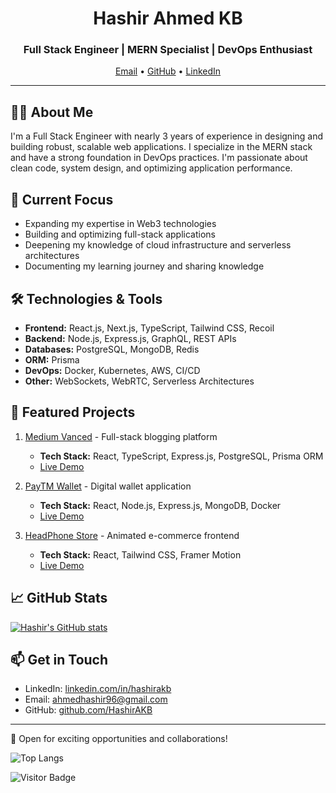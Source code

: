<div align="center">
  <h1>Hashir Ahmed KB</h1>
  <h3>Full Stack Engineer | MERN Specialist | DevOps Enthusiast</h3>
  <p>
    <a href="mailto:ahmedhashir96@gmail.com">Email</a> •
    <a href="https://github.com/HashirAKB">GitHub</a> •
    <a href="https://linkedin.com/in/hashirakb">LinkedIn</a>
  </p>
</div>

---

## 👨‍💻 About Me

I'm a Full Stack Engineer with nearly 3 years of experience in designing and building robust, scalable web applications. I specialize in the MERN stack and have a strong foundation in DevOps practices. I'm passionate about clean code, system design, and optimizing application performance.

## 🚀 Current Focus

- Expanding my expertise in Web3 technologies
- Building and optimizing full-stack applications
- Deepening my knowledge of cloud infrastructure and serverless architectures
- Documenting my learning journey and sharing knowledge

## 🛠️ Technologies & Tools

- **Frontend:** React.js, Next.js, TypeScript, Tailwind CSS, Recoil
- **Backend:** Node.js, Express.js, GraphQL, REST APIs
- **Databases:** PostgreSQL, MongoDB, Redis
- **ORM:** Prisma
- **DevOps:** Docker, Kubernetes, AWS, CI/CD
- **Other:** WebSockets, WebRTC, Serverless Architectures

## 🌟 Featured Projects

1. [Medium Vanced](https://github.com/HashirAKB/Medium) - Full-stack blogging platform
   - **Tech Stack:** React, TypeScript, Express.js, PostgreSQL, Prisma ORM
   - [Live Demo](https://medium-vanced.vercel.app)

2. [PayTM Wallet](https://github.com/HashirAKB/Paytm-Wallet) - Digital wallet application
   - **Tech Stack:** React, Node.js, Express.js, MongoDB, Docker
   - [Live Demo](https://paytm-l3vn.onrender.com)

3. [HeadPhone Store](https://github.com/HashirAKB/headphone-store) - Animated e-commerce frontend
   - **Tech Stack:** React, Tailwind CSS, Framer Motion
   - [Live Demo](https://github.com/HashirAKB/headphone-store)

## 📈 GitHub Stats

[![Hashir's GitHub stats](https://github-readme-stats.vercel.app/api?username=HashirAKB&show_icons=true&theme=radical)](https://github.com/anuraghazra/github-readme-stats)

## 📫 Get in Touch

- LinkedIn: [linkedin.com/in/hashirakb](https://linkedin.com/in/hashirakb)
- Email: [ahmedhashir96@gmail.com](mailto:ahmedhashir96@gmail.com)
- GitHub: [github.com/HashirAKB](https://github.com/HashirAKB)

---

💼 Open for exciting opportunities and collaborations!


![Top Langs](https://github-readme-stats.vercel.app/api/top-langs/?username=hashirakb&hide=TeX&layout=compact)

![Visitor Badge](https://visitor-badge.laobi.icu/badge?page_id=hashirakb.hashirakb)
